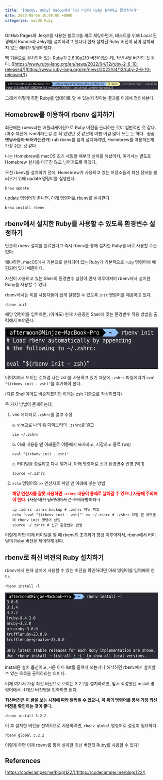 ```yaml
---
title: "[macOS, Ruby] macOS에서 최신 버전의 Ruby 설치하고 활성화하기"
date: 2023-08-06 16:09:00 +0900
categories: macOS Ruby
---
```


GitHub Pages와 Jekyll를 사용한 블로그를 새로 세팅하면서, 테스트를 위해 Local 환경에서 Bundle과 Jekyll를 설치하려고 했더니 현재 설치된 Ruby 버전이 낮아 설치되지 않는 에러가 발생하였다.

맥 기본으로 설치되어 있는 Ruby가 2.6.10p210 버전이었는데, 작년 4월 버전인 것 같다. ([https://www.ruby-lang.org/en/news/2022/04/12/ruby-2-6-10-released/](https://www.ruby-lang.org/en/news/2022/04/12/ruby-2-6-10-released/))

![macOS Ruby Default Version](/assets/_posts/2023-08-06-macos-ruby-update/ruby_version.png)

그래서 어떻게 하면 Ruby를 업데이트 할 수 있는지 찾아본 결과를 아래에 정리해본다.

## Homebrew를 이용하여 rbenv 설치하기
최근에는 rbenv라는 애플리케이션으로 Ruby 버전을 관리하는 것이 일반적인 것 같다. (아주 예전에 rvm이라는걸 본 적 있었던 것 같은데 이젠 이걸 많이 쓰는 듯 하다.. ~~점점 옛날사람이 되어가는건가~~)
rub
rbenv를 쉽게 설치하려면, Homebrew를 이용하는게 가장 쉬운 것 같다.

나는 Homebrew를 macOS 초기 세팅할 때부터 설치를 해놨어서, 여기서는 별도로 Homebrew 설치를 다루진 않고 넘어가도록 하겠다.

우선 rbenv를 설치하기 전에, Homebrew가 사용하고 있는 저장소들의 최신 정보를 불러오기 위해 update 명령어를 실행한다.
```shell
brew update
```

update 명령어가 끝나면, 아래 명령어로 rbenv를 설치한다.
```shell
brew install rbenv
```

## rbenv에서 설치한 Ruby를 사용할 수 있도록 환경변수 설정하기
단순히 rbenv 설치를 완료한다고 즉시 rbenv를 통해 설치한 Ruby를 바로 사용할 수는 없다.

왜냐하면, macOS에서 기본으로 설치되어 있는 Ruby가 기본적으로 `ruby` 명령어에 매핑되어 있기 때문이다.

자신이 사용하고 있는 Shell의 환경변수 설정이 먼저 이루어져야 rbenv에서 설치한 Ruby를 사용할 수 있다.

rbenv에서는 이를 사용자들이 쉽게 설정할 수 있도록 `init` 명령어를 제공하고 있다.
```shell
rbenv init
```

해당 명령어를 입력하면, (아마도) 현재 사용중인 Shell에 맞는 환경변수 적용 방법을 출력해서 보여준다.

![rbenv init](/assets/_posts/2023-08-06-macos-ruby-update/rbenv_init.png)

이미지에서 보이는 것처럼 나는 zsh를 사용하고 있기 때문에 `.zshrc` 파일에다가 `eval "$(rbenv init - zsh)"`을 추가해야 한다.

(다른 Shell이어도 비슷하겠지만 아래는 zsh 기준으로 작성하였다)

두 가지 방법이 존재하는데,

1. vim 에디터로 `.zshrc`를 열고 수정

    a. vim으로 나의 홈 디렉토리의 `.zshrc`를 열고
    ```shell
    vim ~/.zshrc
    ```

    b. 아래 내용을 맨 아래줄로 이동해서 복사하고, 저장하고 종료 (wq)
    ```shell
    eval "$(rbenv init - zsh)"
    ```

    c. 터미널을 종료하고 다시 열거나, 아래 명령어로 신규 환경변수 반영 (택 1)
    ```shell
    source ~/.zshrc
    ```


2. `echo` 명령어와 `>>` 연산자로 파일 맨 아래에 넣는 방법

    <b><span style="color: red">해당 연산자를 잘못 사용하면 `.zshrc` 내용이 통째로 날아갈 수 있으니 사용에 주의해야 한다.</span></b> ~~(사실 내가 날려먹어서 쓴 주의사항이다..)~~

    ```shell
    cp .zshrc .zshrc-backup # .zshrc 파일 백업
    echo 'eval "$(rbenv init - zsh)"' >> ~/.zshrc # .zshrc 파일 맨 아랫줄에 rbenv init 명령어 삽입
    source ~/.zshrc # 신규 환경변수 반영
    ```

이렇게 하면 이제 터미널을 열 때 rbenv의 초기화가 항상 이루어져서, rbenv에서 터미널의 Ruby 버전을 제어하게 된다.

## rbenv로 최신 버전의 Ruby 설치하기
rbenv에서 현재 설치에 사용할 수 있는 버전을 확인하려면 아래 명령어를 입력해야 한다.
```shell
rbenv install -l
```
![rbenv install -l](/assets/_posts/2023-08-06-macos-ruby-update/rbenv_install.png)

install은 설치 옵션이고, -l은 아마 list를 줄여서 쓰는거니 해석하면 rbenv에서 설치할 수 있는 목록을 출력하라는 의미다.

이제 여기서 가장 최신 버전으로 보이는 3.2.2를 설치하려면, 앞서 작성했던 install 명령어에서 -l 대신 버전명을 입력하면 된다.

**최신버전은 이 글을 보는 시점에 따라 달라질 수 있으니, 꼭 위의 명령어를 통해 가장 최신 버전을 확인하는 것이 좋다.**

```shell
rbenv install 3.2.2
```

이 후 설치한 버전을 전역적으로 사용하려면, `rbenv global` 명령어로 설정이 필요하다.
```shell
rbenv global 3.2.2
```

이렇게 하면 이제 rbenv를 통해 설치한 최신 버전의 Ruby를 사용할 수 있다!

## References
[https://codecamper.me/blog/122/](https://codecamper.me/blog/122/)